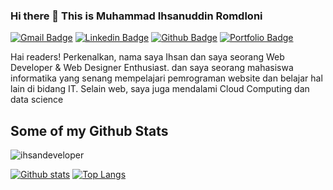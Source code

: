 ### Hi there 👋 This is Muhammad Ihsanuddin Romdloni
[![Gmail Badge](https://img.shields.io/badge/-ihsan.romdoni17@gmail.com-c14438?style=flat&logo=Gmail&logoColor=white&link=mailto:ihsan.romdoni17@gmail.com)](mailto:ihsan.romdoni17@gmail.com) 
[![Linkedin Badge](https://img.shields.io/badge/-ihsanromdloni-0072b1?style=flat&logo=Linkedin&logoColor=white&link=https://www.linkedin.com/in/ihsanromdloni-458b821b6/)](https://www.linkedin.com/in/ihsanromdloni-458b821b6/) [![Github Badge](https://img.shields.io/badge/-ihsandeveloper-grey?style=flat&logo=github&logoColor=white&link=https://github.com/ihsandeveloper/)](https://www.github.com/ihsandeveloper/) [![Portfolio Badge](https://img.shields.io/badge/portfolio-web-blue?style=flat&link=ihsan-developer@github.io/)](ihsan-developer@github.io/) <p align='left'>Hai readers! Perkenalkan, nama saya Ihsan dan saya seorang Web Developer & Web Designer Enthusiast. dan saya seorang mahasiswa informatika yang senang mempelajari pemrograman website dan belajar hal lain di bidang IT. Selain web, saya juga mendalami Cloud Computing dan data science</p>
## Some of my Github Stats
<p align=left> <img src=https://komarev.com/ghpvc/?username=Ihsan-developer alt=ihsandeveloper /> </p>

[![Github stats](https://github-readme-stats.vercel.app/api?username=ihsandeveloper&show_icons=true&include_all_commits=true)](https://github.com/ihsandeveloper/github-readme-stats)
[![Top Langs](https://github-readme-stats.vercel.app/api/top-langs/?username=ihsandeveloper&layout=compact)](https://github.com/ihsandeveloper/github-readme-stats)

<!--
**Ihsan-developer/Ihsan-developer** is a ✨ _special_ ✨ repository because its `README.md` (this file) appears on your GitHub profile.

Here are some ideas to get you started:

- 🔭 I’m currently working on ...
- 🌱 I’m currently learning ...
- 👯 I’m looking to collaborate on ...
- 🤔 I’m looking for help with ...
- 💬 Ask me about ...
- 📫 How to reach me: ...
- 😄 Pronouns: ...
- ⚡ Fun fact: ...
-->

